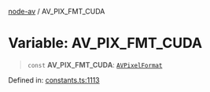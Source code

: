 [node-av](../globals.md) / AV\_PIX\_FMT\_CUDA

# Variable: AV\_PIX\_FMT\_CUDA

> `const` **AV\_PIX\_FMT\_CUDA**: [`AVPixelFormat`](../type-aliases/AVPixelFormat.md)

Defined in: [constants.ts:1113](https://github.com/seydx/av/blob/f8631fc881b394300b1479f511d55cf1c370a87f/src/constants/constants.ts#L1113)
